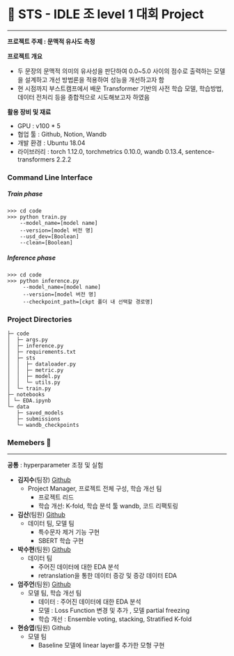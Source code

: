 

# 🌠 STS - IDLE 조 level 1 대회 Project
---
**프로젝트 주제 : 문맥적 유사도 측정**

**프로젝트 개요**  
- 두 문장의 문맥적 의미의 유사성을 판단하여 0.0~5.0 사이의 점수로 출력하는 모델을 설계하고 개선 방법론을 적용하여 성능을 개선하고자 함 
- 현 시점까지 부스트캠프에서 배운 Transformer 기반의 사전 학습 모델, 학습방법, 데이터 전처리 등을 종합적으로 시도해보고자 하였음

**활용 장비 및 재료**
- GPU : v100 * 5
- 협업 툴 : Github, Notion, Wandb
- 개발 환경 : Ubuntu 18.04
- 라이브러리 : torch 1.12.0, torchmetrics 0.10.0, wandb 0.13.4, sentence-transformers 2.2.2

### Command Line Interface

##### Train phase
```
>>> cd code
>>> python train.py 
	--model_name=[model name] 
	--version=[model 버전 명] 
	--usd_dev=[Boolean]
	--clean=[Boolean]
```

##### Inference phase
```
>>> cd code
>>> python inference.py
	 --model_name=[model name] 
	 --version=[model 버전 명] 
	 --checkpoint_path=[ckpt 폴더 내 선택할 경로명]
```

### Project Directories
```
├─ code
│  ├─ args.py
│  ├─ inference.py
│  ├─ requirements.txt
│  ├─ sts
│  │  ├─ dataloader.py
│  │  ├─ metric.py
│  │  ├─ model.py
│  │  └─ utils.py
│  └─ train.py
├─ notebooks
│ └─ EDA.ipynb
└─ data
   ├─ saved_models
   ├─ submissions
   └─ wandb_checkpoints
```

### Memebers 👥
---
**공통** : hyperparameter 조정 및 실험
-   **김지수**(팀장) [Github](https://github.com/kuotient)
    - Project Manager, 프로젝트 전체 구성, 학습 개선 팀
        -   프로젝트 리드
        -   학습 개선: K-fold, 학습 분석 툴 wandb, 코드 리팩토링
-   **김산**(팀원) [Github](https://github.com/mountinyy)
    - 데이터 팀, 모델 팀
        -   특수문자 제거 기능 구현
        -   SBERT 학습 구현
-   **박수현**(팀원) [Github](https://github.com/HitHereX)
    - 데이터 팀
        -   주어진 데이터에 대한 EDA 분석
        -   retranslation을 통한 데이터 증강 및 증강 데이터 EDA
-   **엄주언**(팀원) [Github](https://github.com/EJueon)
    - 모델 팀, 학습 개선 팀
        -   데이터 : 주어진 데이터에 대한 EDA 분석
        -   모델 : Loss Function 변경 및 추가 , 모델 partial freezing
        -   학습 개선 : Ensemble voting, stacking, Stratified K-fold
-   **현승엽**(팀원) Github
    - 모델 팀
        -   Baseline 모델에 linear layer를 추가한 모형 구현
